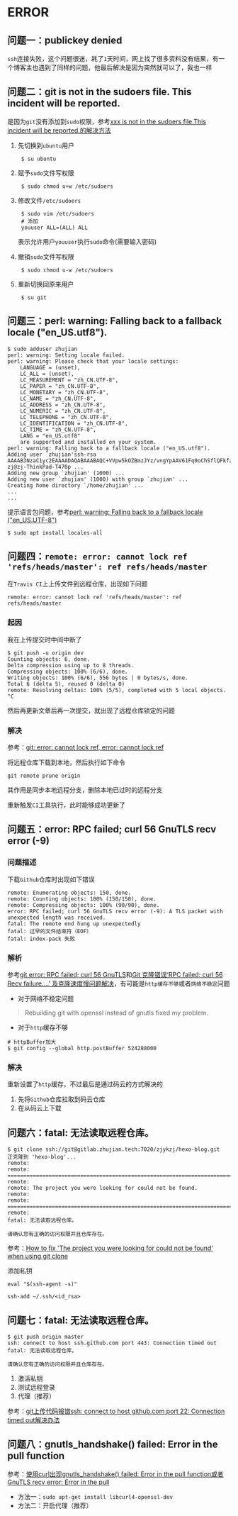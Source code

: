 # ERROR

## 问题一：publickey denied

`ssh`连接失败，这个问题很迷，耗了`1`天时间，网上找了很多资料没有结果，有一个博客主也遇到了同样的问题，他最后解决是因为突然就可以了，我也一样

## 问题二：git is not in the sudoers file.  This incident will be reported.

是因为`git`没有添加到`sudo`权限，参考[xxx is not in the sudoers file.This incident will be reported.的解决方法](https://www.cnblogs.com/xiaochaoyxc/p/6206481.html)

1. 先切换到`ubuntu`用户

        $ su ubuntu

2. 赋予`sudo`文件写权限

        $ sudo chmod u+w /etc/sudoers

3. 修改文件`/etc/sudoers`

        $ sudo vim /etc/sudoers
        # 添加
        youuser ALL=(ALL) ALL

    表示允许用户`youuser`执行`sudo`命令(需要输入密码)

4. 撤销`sudo`文件写权限

        $ sudo chmod u-w /etc/sudoers

5. 重新切换回原来用户

        $ su git

## 问题三：perl: warning: Falling back to a fallback locale ("en_US.utf8").

```
$ sudo adduser zhujian
perl: warning: Setting locale failed.
perl: warning: Please check that your locale settings:
    LANGUAGE = (unset),
    LC_ALL = (unset),
    LC_MEASUREMENT = "zh_CN.UTF-8",
    LC_PAPER = "zh_CN.UTF-8",
    LC_MONETARY = "zh_CN.UTF-8",
    LC_NAME = "zh_CN.UTF-8",
    LC_ADDRESS = "zh_CN.UTF-8",
    LC_NUMERIC = "zh_CN.UTF-8",
    LC_TELEPHONE = "zh_CN.UTF-8",
    LC_IDENTIFICATION = "zh_CN.UTF-8",
    LC_TIME = "zh_CN.UTF-8",
    LANG = "en_US.utf8"
    are supported and installed on your system.
perl: warning: Falling back to a fallback locale ("en_US.utf8").
Adding user `zhujian'ssh-rsa AAAAB3NzaC1yc2EAAAADAQABAAABAQC+VVpw5kOZBmzJYz/vngYpAAV61Fq9oChSflQFkfzr1sKHRqq2/sqeZD3gzPQZbrKWcHbuGCWyQOvm1gH+67gW+TpUO9DWeeHqo3h5rlCW+ElJcL/q4b+ZBVEmGDjzE+Sg+6wM+izBl5xzHDFeLhN3Yw1OVc2rwQFQ/CD6FSKdL4b5bt0/5rpu65sv7haXjfDMSEsIVgPY5behLzZzoXy81iN4/tPF3cjDsn/x5Yywc60LdslJ5hW5wlozhq1LibUXk9JQu/+5DDZKi8ytMEoe1S7yROvaC/ofJQR22hINnFoLNBC8gSFM2YR+t9oBF0eiAaVwfgddA0+ScYrWA5Yr zj@zj-ThinkPad-T470p ...
Adding new group `zhujian' (1000) ...
Adding new user `zhujian' (1000) with group `zhujian' ...
Creating home directory `/home/zhujian' ...
...
...
```

提示语言包问题，参考[perl: warning: Falling back to a fallback locale ("en_US.UTF-8")](https://blog.csdn.net/jmpjmpkiss/article/details/55098794)

    $ sudo apt install locales-all

## 问题四：`remote: error: cannot lock ref 'refs/heads/master': ref refs/heads/master`

在`Travis CI`上上传文件到远程仓库，出现如下问题

    remote: error: cannot lock ref 'refs/heads/master': ref refs/heads/master

### 起因

我在上传提交时中间中断了

    $ git push -u origin dev
    Counting objects: 6, done.
    Delta compression using up to 8 threads.
    Compressing objects: 100% (6/6), done.
    Writing objects: 100% (6/6), 556 bytes | 0 bytes/s, done.
    Total 6 (delta 5), reused 0 (delta 0)
    remote: Resolving deltas: 100% (5/5), completed with 5 local objects.
    ^C

然后再更新文章后再一次提交，就出现了远程仓库锁定的问题

### 解决

参考：[git: error: cannot lock ref, error: cannot lock ref](https://blog.csdn.net/sinat_36246371/article/details/79959598)

将远程仓库下载到本地，然后执行如下命令

    git remote prune origin

其作用是同步本地远程分支，删除本地已过时的远程分支

重新触发`CI`工具执行，此时能够成功更新了

## 问题五：error: RPC failed; curl 56 GnuTLS recv error (-9)

### 问题描述

下载`Github`仓库时出现如下错误

```
remote: Enumerating objects: 150, done.
remote: Counting objects: 100% (150/150), done.
remote: Compressing objects: 100% (90/90), done.
error: RPC failed; curl 56 GnuTLS recv error (-9): A TLS packet with unexpected length was received.
fatal: The remote end hung up unexpectedly
fatal: 过早的文件结束符（EOF）
fatal: index-pack 失败
```

### 解析

参考[git error: RPC failed; curl 56 GnuTLS](https://stackoverflow.com/questions/38378914/git-error-rpc-failed-curl-56-gnutls)和[Git 克隆错误‘RPC failed; curl 56 Recv failure....’ 及克隆速度慢问题解决](https://blog.csdn.net/qq_34121797/article/details/79561110)，有可能是`http缓存不够`或者`网络不稳定`问题

* 对于网络不稳定问题

>Rebuilding git with openssl instead of gnutls fixed my problem.

* 对于`http`缓存不够

```
# httpBuffer加大    
$ git config --global http.postBuffer 524288000
```

### 解决

重新设置了`http`缓存，不过最后是通过码云的方式解决的

1. 先将`Github`仓库拉取到码云仓库
2. 在从码云上下载

## 问题六：fatal: 无法读取远程仓库。

```
$ git clone ssh://git@gitlab.zhujian.tech:7020/zjykzj/hexo-blog.git
正克隆到 'hexo-blog'...
remote: 
remote: ========================================================================
remote: 
remote: The project you were looking for could not be found.
remote: 
remote: ========================================================================
remote: 
fatal: 无法读取远程仓库。

请确认您有正确的访问权限并且仓库存在。
```

参考：[How to fix 'The project you were looking for could not be found' when using git clone](https://stackoverflow.com/questions/54571213/how-to-fix-the-project-you-were-looking-for-could-not-be-found-when-using-git)

添加私钥

```
eval "$(ssh-agent -s)"

ssh-add ~/.ssh/<id_rsa>
```

## 问题七：fatal: 无法读取远程仓库。

```
$ git push origin master 
ssh: connect to host ssh.github.com port 443: Connection timed out
fatal: 无法读取远程仓库。

请确认您有正确的访问权限并且仓库存在。
```

1. 激活私钥
2. 测试远程登录
3. 代理（推荐）

参考：[git上传代码报错ssh: connect to host github.com port 22: Connection timed out解决办法](https://blog.csdn.net/qq_42146613/article/details/82772734)

## 问题八：gnutls_handshake() failed: Error in the pull function

参考：[使用curl出现gnutls_handshake() failed: Error in the pull function或者GnuTLS recv error: Error in the pull](https://blog.csdn.net/anlian523/article/details/90729063)

* 方法一：`sudo apt-get install libcurl4-openssl-dev`
* 方法二：开启代理（推荐）
